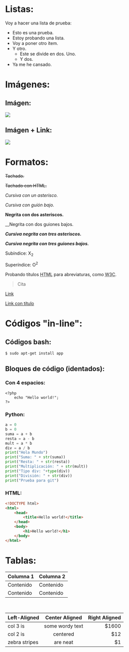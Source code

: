 # Listas:
Voy a hacer una lista de prueba:
- Esto es una prueba.
- Estoy probando una lista.
- Voy a poner otro ítem.
- Y otro.
    - Este se divide en dos. Uno.
    - Y dos.
- Ya me he cansado.


# Imágenes:
## Imágen:

![](https://i1.wp.com/www.materiagris.es/wp-content/uploads/2018/10/memes-comunicacion.jpg?resize=700%2C321&ssl=1)

## Imágen + Link:

[![](https://media.makeameme.org/created/markdown-markdown-everywhere.jpg)](http://emiliomolina.net)


# Formatos:
~~Tachado.~~ 

<s>Tachado con HTML.</s>

*Cursiva con un asterisco.*

_Cursiva con guión bajo._

**Negrita con dos asteriscos.**  

__Negrita con dos guiones bajos.

***Cursiva negrita con tres asteriscos.*** 

___Cursiva negrita con tres guiones bajos.___

Subíndice: X<sub>2</sub>

Superíndice: O<sup>2</sup>

Probando títulos <abbr title="Hyper Text Markup Language">HTML</abbr> para abreviaturas, como <abbr title="World Wide Web Consortium">W3C</abbr>.

> Cita

[Link](http://emiliomolina.net/)

[Link con título](http://emiliomolina.net/ "Mi página")


# Códigos "in-line":

## Códigos bash:

`$ sudo apt-get install app`

## Bloques de código (identados):

### Con 4 espacios:

    <?php
        echo "Hello world!";
    ?>
    
### Python:

```python
a = 0
b = 0
suma = a + b
resta = a - b
mult = a * b
div = a / b
print("Hola Mundo")
print("Suma: " + str(suma))
print("Resta: " + str(resta))
print("Multiplicación: " + str(mult))
print("Tipo div: "+type(div))
print("División: " + str(div))
print("Prueba para git")
```

### HTML:

```html
<!DOCTYPE html>
<html>
    <head>
        <title>Hello world!</title>
    </head>
    <body>
        <h1>Hello world!</h1>
    </body>
</html>
```
                    
# Tablas:
                    
Columna 1     | Columna 2
------------- | ----------
Contenido     | Contenido
Contenido     | Contenido

<br>

| Left-Aligned  | Center Aligned  | Right Aligned |
| :------------ |:---------------:| -----:|
| col 3 is      | some wordy text | $1600 |
| col 2 is      | centered        |   $12 |
| zebra stripes | are neat        |    $1 |